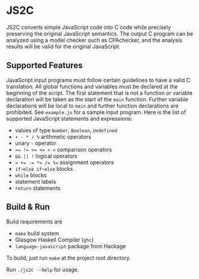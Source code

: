 # JS2C

JS2C converts simple JavaScript code into C code while precisely preserving the original JavaScript semantics. The output C program can be analyzed using a model checker such as CPAchecker, and the analysis results will be valid for the original JavaScript.

## Supported Features

JavaScript input programs must follow certain guidelines to have a valid C translation. All global functions and variables must be declared at the beginning of the script. The first statement that is not a function or variable declaration will be taken as the start of the `main` function. Further variable declarations will be local to `main` and further function declarations are prohibited. See `example.js` for a sample input program. Here is the list of supported JavaScript statements and expressions:

* values of type `Number`, `Boolean`, `Undefined`
* `+ - * / %` arithmetic operators
* unary `-` operator
* `== != >= <= > <` comparison operators
* `&& || !` logical operators
* `= += -= *= /= %=` assignment operators
* `if`-`else if`-`else` blocks
* `while` blocks
* statement labels
* `return` statements

## Build & Run 

Build requirements are

* `make` build system
* Glasgow Haskell Compiler (`ghc`)
* `language-javascript` package from Hackage

To build, just run `make` at the project root directory.

Run `./js2c --help` for usage.

